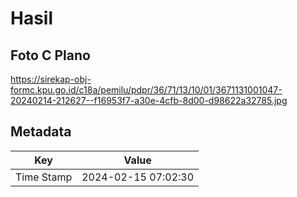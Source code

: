 # Hasil

## Foto C Plano

https://sirekap-obj-formc.kpu.go.id/c18a/pemilu/pdpr/36/71/13/10/01/3671131001047-20240214-212627--f16953f7-a30e-4cfb-8d00-d98622a32785.jpg


## Metadata

| Key        | Value               |
| ---------- | ------------------- |
| Time Stamp | 2024-02-15 07:02:30 |



